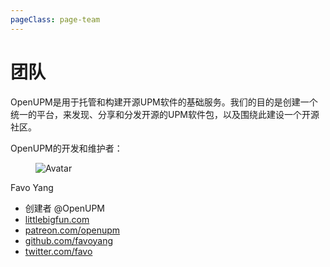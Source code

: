 ```yaml
---
pageClass: page-team
---
```

# 团队

OpenUPM是用于托管和构建开源UPM软件的基础服务。我们的目的是创建一个统一的平台，来发现、分享和分发开源的UPM软件包，以及围绕此建设一个开源社区。

OpenUPM的开发和维护者：

<div class="tile">
  <div class="tile-icon">
    <figure class="avatar avatar-xl"><img :src="$withBase('/images/artist-favo.jpg')" alt="Avatar"></figure>
  </div>
  <div class="tile-content">
    <p class="tile-title">Favo Yang</p>
    <ul>
      <li><i class="fa fa-code"></i> 创建者 @OpenUPM</li>
      <li><i class="fa fa-home"></i> <a href="https://littlebigfun.com" rel="noopener noreferrer">littlebigfun.com</a></li>
      <li><i class="fab fa-patreon"></i> <a href="https://patreon.com/openupm rel="noopener noreferrer"">patreon.com/openupm</a></li>
      <li><i class="fab fa-github"></i> <a href="https://github.com/favoyang" rel="noopener noreferrer">github.com/favoyang</a></li>
      <li><i class="fab fa-twitter"></i> <a href="https://twitter.com/favo" rel="noopener noreferrer">twitter.com/favo</a></li>
    </ul>
  </div>
</div>

<style lang="scss" scoped>
.page-team {
  .avatar {
    margin-right: 0.5rem;
  }

  .tile-title {
    font-weight: bold;
    font-size: 0.9rem;
  }

  .tile-content {
    ul {
      list-style: none;
      margin: 0.8rem 0;

      li {
        list-style: none;
        margin: 0;

        i {
          display: inline-block;
          width: 1.2rem;
        }
      }
    }
  }
}
</style>